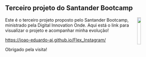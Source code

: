## Terceiro projeto do Santander Bootcamp

<img src="https://octodex.github.com/images/baracktocat.jpg" width="15%" align="right">

Este é o terceiro projeto proposto pelo Santander Bootcamp, ministrado pela Digital Innovation Onde.
Aqui está o link para visualizar o projeto e acompanhar minha evolução!

https://joao-eduardo-aj.github.io/Flex_Instagram/

Obrigado pela visita!

